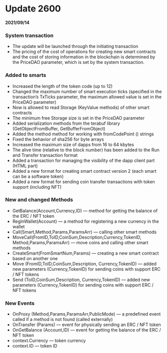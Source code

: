 # Update 2600
**2021/09/14**

### System transaction
* The update will be launched through the initiating transaction
* The pricing of the cost of operations for creating new smart contracts and the cost of storing information in the blockchain is determined by the PriceDAO parameter, which is set by the system transaction.

### Added to smarts
* Increased the length of the token code (up to 12)
* Changed the maximum number of smart execution ticks (specified in the transaction’s TxTicks parameter, the maximum allowed value is set in the PriceDAO parameter)
* Now is allowed to read Storage (KeyValue methods) of other smart contracts
* The minimum free Storage size is set in the PriceDAO parameter
* Added serialization methods from the terabuf library (GetObjectFromBuffer, GetBufferFromObject)
* Added the method method for working with fromCodePoint () strings
* Fixed the behavior of sha256 for byte arrays
* Increased the maximum size of dapps from 16 to 64 kbytes
* The alive time (relative to the block number) has been added to the Run and Transfer transaction format
* Added a transaction for managing the visibility of the dapp client part (HTML part)
* Added a new format for creating smart contract version 2 (each smart can be a software token)
* Added a new format for sending coin transfer transactions with token support (including NFT)

### New and changed Methods
* GetBalance(Account,Currency,ID) — method for getting the balance of the ERC / NFT token
* RegInWallet(Account) — a method for registering a new currency in the wallet
* Call(Smart,Method,Params,ParamsArr) — calling other smart methods
* MoveCall(FromID,ToID,CoinSum,Description,Currency,TokenID, Method,Params,ParamsArr) — move coins and calling other smart methods
* CreateSmart(FromSmartNum,Params) — creating a new smart contract based on another one
* Move (FromID,ToID,CoinSum,Description, Currency,TokenID) — added new parameters (Currency,TokenID) for sending coins with support ERC / NFT tokens
* Send (ToID,CoinSum,Description, Currency,TokenID) — added new parameters (Currency,TokenID) for sending coins with support ERC / NFT tokens

### New Events
* OnProxy (Method,Params,ParamsArr,PublicMode) — a predefined event called if a method is not found (called externally)
* OnTransfer (Params) — event for physically sending an ERC / NFT token
* OnGetBalance (Account,ID) — event for getting the balance of the ERC / NFT token
* context.Currency — token currency
* context.ID — token ID

